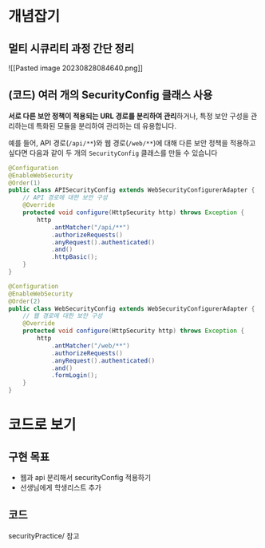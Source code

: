 # 개념잡기
## 멀티 시큐리티 과정 간단 정리
![[Pasted image 20230828084640.png]]

## (코드) 여러 개의 SecurityConfig 클래스 사용
**서로 다른 보안 정책이 적용되는 URL 경로를 분리하여 관리**하거나, 특정 보안 구성을 관리하는데 특화된 모듈을 분리하여 관리하는 데 유용합니다.

예를 들어, API 경로(`/api/**`)와 웹 경로(`/web/**`)에 대해 다른 보안 정책을 적용하고 싶다면 다음과 같이 두 개의 `SecurityConfig` 클래스를 만들 수 있습니다

```java
@Configuration
@EnableWebSecurity
@Order(1)
public class APISecurityConfig extends WebSecurityConfigurerAdapter {
    // API 경로에 대한 보안 구성
    @Override
    protected void configure(HttpSecurity http) throws Exception {
        http
            .antMatcher("/api/**")
            .authorizeRequests()
            .anyRequest().authenticated()
            .and()
            .httpBasic();
    }
}

@Configuration
@EnableWebSecurity
@Order(2)
public class WebSecurityConfig extends WebSecurityConfigurerAdapter {
    // 웹 경로에 대한 보안 구성
    @Override
    protected void configure(HttpSecurity http) throws Exception {
        http
            .antMatcher("/web/**")
            .authorizeRequests()
            .anyRequest().authenticated()
            .and()
            .formLogin();
    }
}
```


# 코드로 보기
## 구현 목표
- 웹과 api 분리해서 securityConfig 적용하기
- 선생님에게 학생리스트 추가

## 코드
securityPractice/ 참고

